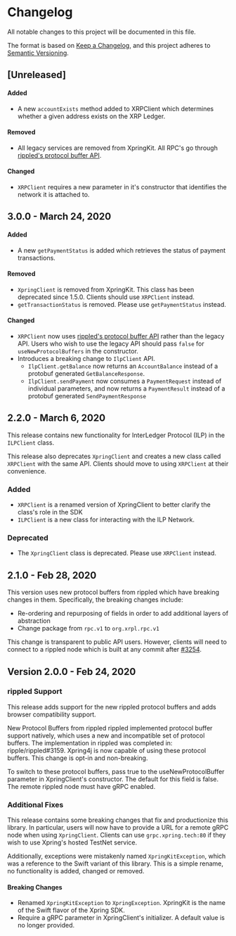 # Changelog

All notable changes to this project will be documented in this file.

The format is based on [Keep a Changelog](https://keepachangelog.com/en/1.0.0/),
and this project adheres to [Semantic Versioning](https://semver.org/spec/v2.0.0.html).

## [Unreleased]
#### Added
- A new `accountExists` method added to XRPClient which determines whether a given address exists on the XRP Ledger.

#### Removed

- All legacy services are removed from XpringKit. All RPC's go through [rippled's protocol buffer API](https://github.com/ripple/rippled/pull/3254).

#### Changed
- `XRPClient` requires a new parameter in it's constructor that identifies the network it is attached to.


## 3.0.0 - March 24, 2020
#### Added
- A new `getPaymentStatus` is added which retrieves the status of payment transactions.

#### Removed

- `XpringClient` is removed from XpringKit. This class has been deprecated since 1.5.0. Clients should use `XRPClient` instead.
- `getTransactionStatus` is removed. Please use `getPaymentStatus` instead.

#### Changed
- `XRPClient` now uses [rippled's protocol buffer API](https://github.com/ripple/rippled/pull/3254) rather than the legacy API. Users who wish to use the legacy API should pass `false` for `useNewProtocolBuffers` in the constructor.
- Introduces a breaking change to `IlpClient` API.
	- `IlpClient.getBalance` now returns an `AccountBalance` instead of a protobuf generated `GetBalanceResponse`.
	- `IlpClient.sendPayment` now consumes a `PaymentRequest` instead of individual parameters, and now returns a `PaymentResult` instead of a protobuf generated `SendPaymentResponse`

## 2.2.0 - March 6, 2020

This release contains new functionality for InterLedger Protocol (ILP) in the `ILPClient` class. 

This release also deprecates `XpringClient` and creates a new class called `XRPClient` with the same API. Clients should move to using `XRPClient` at their convenience. 

### Added
- `XRPClient` is a renamed version of XpringClient to better clarify the class's role in the SDK
- `ILPClient` is a new class for interacting with the ILP Network.

### Deprecated
- The `XpringClient` class is deprecated. Please use `XRPClient` instead.

## 2.1.0 - Feb 28, 2020

This version uses new protocol buffers from rippled which have breaking changes in them. Specifically, the breaking changes include:
- Re-ordering and repurposing of fields in order to add additional layers of abstraction
- Change package from `rpc.v1` to `org.xrpl.rpc.v1`

This change is transparent to public API users. However, clients will need to connect to a rippled node which is built at any commit after [#3254](https://github.com/ripple/rippled/pull/3254).

## Version 2.0.0 - Feb 24, 2020

### rippled Support

This release adds support for the new rippled protocol buffers and adds browser compatibility support.

New Protocol Buffers from rippled
rippled implemented protocol buffer support natively, which uses a new and incompatible set of protocol buffers. The implementation in rippled was completed in: ripple/rippled#3159. Xpring4j is now capable of using these protocol buffers. This change is opt-in and non-breaking.

To switch to these protocol buffers, pass true to the useNewProtocolBuffer parameter in XpringClient's constructor. The default for this field is false. The remote rippled node must have gRPC enabled.

### Additional Fixes

This release contains some breaking changes that fix and productionize this library. In particular, users will now have to provide a URL for a remote gRPC node when using `XpringClient`. Clients can use `grpc.xpring.tech:80` if they wish to use Xpring's hosted TestNet service. 

Additionally, exceptions were mistakenly named `XpringKitException`, which was a reference to the Swift variant of this library. This is a simple rename, no functionality is added, changed or removed.

#### Breaking Changes
- Renamed `XpringKitException` to `XpringException`. XpringKit is the name of the Swift flavor of the Xpring SDK.
- Require a gRPC parameter in XpringClient's initializer. A default value is no longer provided. 
